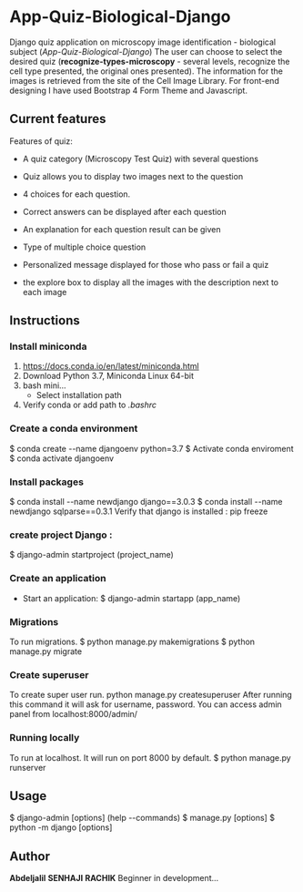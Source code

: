 # App-Quiz-Biological-Django


Django quiz application on microscopy image identification - biological subject (*App-Quiz-Biological-Django*)
The user can choose to select the desired quiz (__recognize-types-microscopy__ - several levels, recognize the cell type presented, the original ones presented).
The information for the images is retrieved from the site of the Cell Image Library.
For front-end designing I have used Bootstrap 4 Form Theme and Javascript.


## Current features

Features of quiz:

- A quiz category (Microscopy Test Quiz) with several questions

- Quiz allows you to display two images next to the question

- 4 choices for each question.

- Correct answers can be displayed after each question

- An explanation for each question result can be given

- Type of multiple choice question

- Personalized message displayed for those who pass or fail a quiz

- the explore box to display all the images with the description next to each image

## Instructions


### Install miniconda

1. https://docs.conda.io/en/latest/miniconda.html
2. Download Python 3.7, Miniconda Linux 64-bit
3. bash mini...
    - Select installation path
4. Verify conda or add path to _.bashrc_

### Create a conda environment

$ conda create --name djangoenv python=3.7
$ Activate conda enviroment
$ conda activate djangoenv

### Install packages

$ conda install --name newdjango django==3.0.3
$ conda install --name newdjango sqlparse==0.3.1
Verify that django is installed : pip freeze

### create project Django : 

$ django-admin startproject (project_name)


### Create an application

- Start an application:
$ django-admin startapp (app_name)


### Migrations

To run migrations.
$ python manage.py makemigrations
$ python manage.py migrate


### Create superuser

To create super user run.
python manage.py createsuperuser
After running this command it will ask for username, password. You can access admin panel from localhost:8000/admin/


### Running locally

To run at localhost. It will run on port 8000 by default.
$ python manage.py runserver


## Usage

$ django-admin <command> [options] (help --commands)
$ manage.py <command> [options]
$ python -m django <command> [options]


## Author

__Abdeljalil__ __SENHAJI__ __RACHIK__ Beginner in development...

